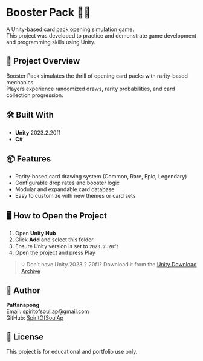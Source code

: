 # Booster Pack 🎴✨  
A Unity-based card pack opening simulation game.  
This project was developed to practice and demonstrate game development and programming skills using Unity.

## 🎯 Project Overview  
Booster Pack simulates the thrill of opening card packs with rarity-based mechanics.  
Players experience randomized draws, rarity probabilities, and card collection progression.

## 🛠️ Built With  
- **Unity** 2023.2.20f1  
- **C#**

## 📦 Features  
- Rarity-based card drawing system (Common, Rare, Epic, Legendary)  
- Configurable drop rates and booster logic  
- Modular and expandable card database  
- Easy to customize with new themes or card sets

## 🖥️ How to Open the Project  
1. Open **Unity Hub**  
2. Click **Add** and select this folder  
3. Ensure Unity version is set to `2023.2.20f1`  
4. Open the project and press Play  

> 💡 Don’t have Unity 2023.2.20f1? Download it from the [Unity Download Archive](https://unity.com/releases/editor/archive)

## 💼 Author  
**Pattanapong**  
Email: spiritofsoul.ap@gmail.com  
GitHub: [SpiritOfSoulAp](https://github.com/SpiritOfSoulAp)

## 📃 License  
This project is for educational and portfolio use only.
